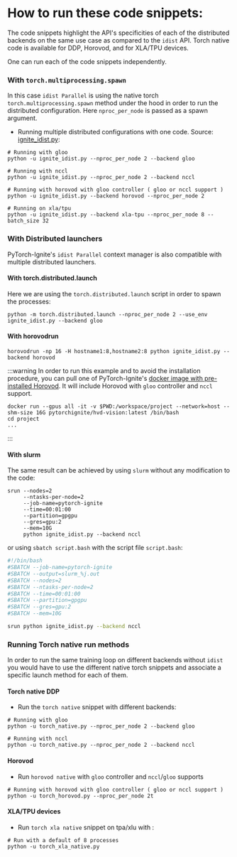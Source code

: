 How to run these code snippets:
===

The code snippets highlight the API's specificities of each of the distributed backends on the same use case as compared to the `idist` API. Torch native code is available for DDP, Horovod, and for XLA/TPU devices. 

One can run each of the code snippets independently. 

### With `torch.multiprocessing.spawn` 
In this case `idist Parallel` is using the native torch `torch.multiprocessing.spawn` method under the hood in order to run the distributed configuration. Here `nproc_per_node` is passed as a spawn argument.

- Running multiple distributed configurations with one code. Source: [ignite_idist.py](https://github.com/pytorch-ignite/idist-snippets/blob/master/ignite_idist.py):
 ```commandline
# Running with gloo
python -u ignite_idist.py --nproc_per_node 2 --backend gloo

# Running with nccl
python -u ignite_idist.py --nproc_per_node 2 --backend nccl

# Running with horovod with gloo controller ( gloo or nccl support )
python -u ignite_idist.py --backend horovod --nproc_per_node 2

# Running on xla/tpu
python -u ignite_idist.py --backend xla-tpu --nproc_per_node 8 --batch_size 32
```

### With Distributed launchers
PyTorch-Ignite's `idist Parallel`  context manager is also compatible with multiple distributed launchers.



#### With torch.distributed.launch

Here we are using the `torch.distributed.launch` script in order to spawn the processes:

```commandline
python -m torch.distributed.launch --nproc_per_node 2 --use_env ignite_idist.py --backend gloo
```

#### With horovodrun

```commandline
horovodrun -np 16 -H hostname1:8,hostname2:8 python ignite_idist.py --backend horovod
```

:::warning 
In order to run  this example and to avoid the installation procedure, you can pull one of PyTorch-Ignite's [docker image with pre-installed Horovod](https://github.com/pytorch/ignite/blob/master/docker/hvd/Dockerfile.hvd-base). It will include Horovod with `gloo` controller and `nccl` support.

```commandline
docker run --gpus all -it -v $PWD:/workspace/project --network=host --shm-size 16G pytorchignite/hvd-vision:latest /bin/bash
cd project
...
```
:::

#### With slurm

The same result can be achieved  by using `slurm` without any modification to the code:

```commandline
srun --nodes=2
     --ntasks-per-node=2 
     --job-name=pytorch-ignite 
     --time=00:01:00  
     --partition=gpgpu 
     --gres=gpu:2
     --mem=10G 
     python ignite_idist.py --backend nccl
```

or using `sbatch script.bash` with the script file `script.bash`:
```bash
#!/bin/bash
#SBATCH --job-name=pytorch-ignite
#SBATCH --output=slurm_%j.out
#SBATCH --nodes=2
#SBATCH --ntasks-per-node=2
#SBATCH --time=00:01:00
#SBATCH --partition=gpgpu
#SBATCH --gres=gpu:2
#SBATCH --mem=10G

srun python ignite_idist.py --backend nccl
```

### Running Torch native run methods
In order to run the same training loop on different backends without `idist` you would have to use the different native torch snippets and associate a specific launch method for each of them. 

#### Torch native DDP
- Run the `torch native` snippet with different backends:
```commandline
# Running with gloo 
python -u torch_native.py --nproc_per_node 2 --backend gloo

# Running with nccl
python -u torch_native.py --nproc_per_node 2 --backend nccl
```

#### Horovod

- Run `horovod native` with `gloo` controller and `nccl`/`gloo` supports

```commandline
# Running with horovod with gloo controller ( gloo or nccl support )
python -u torch_horovod.py --nproc_per_node 2t

```

#### XLA/TPU devices

- Run `torch xla native` snippet on tpa/xlu with :
```commandline
# Run with a default of 8 processes 
python -u torch_xla_native.py
```
